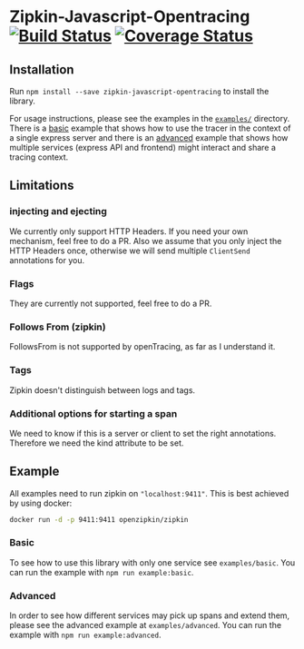 # Zipkin-Javascript-Opentracing [![Build Status](https://travis-ci.org/costacruise/zipkin-javascript-opentracing.svg?branch=master)](https://travis-ci.org/costacruise/zipkin-javascript-opentracing) [![Coverage Status](https://coveralls.io/repos/github/costacruise/zipkin-javascript-opentracing/badge.svg?branch=master)](https://coveralls.io/github/costacruise/zipkin-javascript-opentracing?branch=master)

## Installation

Run `npm install --save zipkin-javascript-opentracing` to install the library.

For usage instructions, please see the examples in the [`examples/`](examples/) directory.
There is a [basic](https://github.com/costacruise/zipkin-javascript-opentracing/tree/master/example/basic) example that shows how to use the tracer in the context of a single express server and there is an [advanced](https://github.com/costacruise/zipkin-javascript-opentracing/tree/master/example/advanced) example that shows how multiple services (express API and frontend) might interact and share a tracing context.

## Limitations

### injecting and ejecting

We currently only support HTTP Headers. If you need your own mechanism, feel free to do a PR.
Also we assume that you only inject the HTTP Headers once, otherwise we will send multiple `ClientSend` annotations for you.

### Flags

They are currently not supported, feel free to do a PR.


### Follows From (zipkin)

FollowsFrom is not supported by openTracing, as far as I understand it.

### Tags

Zipkin doesn't distinguish between logs and tags.

### Additional options for starting a span

We need to know if this is a server or client to set the right annotations.
Therefore we need the kind attribute to be set.

## Example

All examples need to run zipkin on `"localhost:9411"`. This is best achieved by using docker:

```bash
docker run -d -p 9411:9411 openzipkin/zipkin
```

### Basic

To see how to use this library with only one service see `examples/basic`.
You can run the example with `npm run example:basic`.

### Advanced

In order to see how different services may pick up spans and extend them, please see the advanced example at `examples/advanced`.
You can run the example with `npm run example:advanced`.

